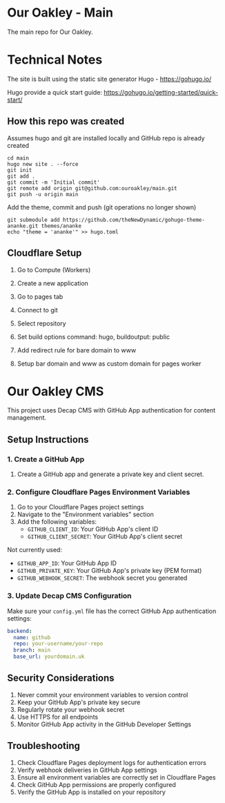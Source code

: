 # Our Oakley - Main

The main repo for Our Oakley.


# Technical Notes

The site is built using the static site generator Hugo - https://gohugo.io/

Hugo provide a quick start guide: https://gohugo.io/getting-started/quick-start/


## How this repo was created

Assumes hugo and git are installed locally and GitHub repo is already created

```
cd main
hugo new site . --force
git init
git add .
git commit -m 'Initial commit'
git remote add origin git@github.com:ouroakley/main.git
git push -u origin main
```

Add the theme, commit and push (git operations no longer shown)

```
git submodule add https://github.com/theNewDynamic/gohugo-theme-ananke.git themes/ananke
echo "theme = 'ananke'" >> hugo.toml
```

## Cloudflare Setup

1. Go to Compute (Workers)
1. Create a new application
1. Go to pages tab
1. Connect to git
1. Select repository
1. Set build options command: hugo, buildoutput: public

1. Add redirect rule for bare domain to www
1. Setup bar domain and www as custom domain for pages worker

# Our Oakley CMS

This project uses Decap CMS with GitHub App authentication for content management.

## Setup Instructions

### 1. Create a GitHub App

1. Create a GitHub app and generate a private key and client secret.

### 2. Configure Cloudflare Pages Environment Variables

1. Go to your Cloudflare Pages project settings
2. Navigate to the "Environment variables" section
3. Add the following variables:
   - `GITHUB_CLIENT_ID`: Your GitHub App's client ID
   - `GITHUB_CLIENT_SECRET`: Your GitHub App's client secret

Not currently used:
   - `GITHUB_APP_ID`: Your GitHub App ID
   - `GITHUB_PRIVATE_KEY`: Your GitHub App's private key (PEM format)
   - `GITHUB_WEBHOOK_SECRET`: The webhook secret you generated

### 3. Update Decap CMS Configuration

Make sure your `config.yml` file has the correct GitHub App authentication settings:

```yaml
backend:
  name: github
  repo: your-username/your-repo
  branch: main
  base_url: yourdomain.uk
```

## Security Considerations

1. Never commit your environment variables to version control
2. Keep your GitHub App's private key secure
3. Regularly rotate your webhook secret
4. Use HTTPS for all endpoints
5. Monitor GitHub App activity in the GitHub Developer Settings

## Troubleshooting

1. Check Cloudflare Pages deployment logs for authentication errors
2. Verify webhook deliveries in GitHub App settings
3. Ensure all environment variables are correctly set in Cloudflare Pages
4. Check GitHub App permissions are properly configured
5. Verify the GitHub App is installed on your repository
